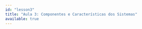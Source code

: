 ```yaml
---
id: "lesson3"
title: "Aula 3: Componentes e Características dos Sistemas"
available: true
---
```


<script setup lang="ts">
import LessonRenderer from '@/components/lesson/LessonRenderer.vue';
import lessonData from './lesson3.json';
</script>

<LessonRenderer :data="lessonData" />
